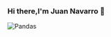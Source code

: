 ### Hi there,I'm Juan Navarro 👋

![Pandas](https://drive.google.com/uc?export=view&id=1HF2v68At0PafkicsHqkcoqlPf5sfRBCu)
<!--
**Navarrojuan212/Navarrojuan212** is a ✨ _special_ ✨ repository because its `README.md` (this file) appears on your GitHub profile.

Here are some ideas to get you started:

- 🔭 I’m currently working on ...
- 🌱 I’m currently learning ...
- 👯 I’m looking to collaborate on ...
- 🤔 I’m looking for help with ...
- 💬 Ask me about ...
- 📫 How to reach me: ...
- 😄 Pronouns: ...
- ⚡ Fun fact: ...
-->
